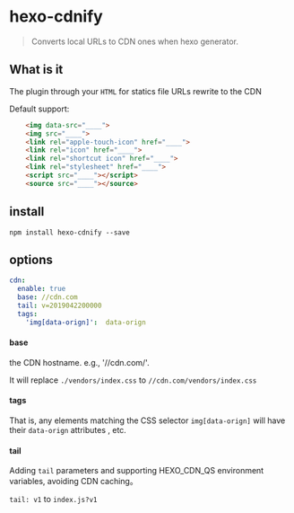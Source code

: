 # hexo-cdnify

> Converts local URLs to CDN ones when hexo generator.

## What is it

The plugin through your `HTML` for statics file URLs rewrite to the CDN

Default support:

```html
    <img data-src="____">
    <img src="____">
    <link rel="apple-touch-icon" href="____">
    <link rel="icon" href="____">
    <link rel="shortcut icon" href="____">
    <link rel="stylesheet" href="____">
    <script src="____"></script>
    <source src="____"></source>
```

## install

`npm install hexo-cdnify --save`

## options

```yaml
cdn:
  enable: true
  base: //cdn.com
  tail: v=2019042200000
  tags:
    'img[data-orign]':  data-orign
```

#### base 

the CDN hostname. e.g., '//cdn.com/'.

It will replace `./vendors/index.css` to `//cdn.com/vendors/index.css`

#### tags

That is, any elements matching the CSS selector `img[data-orign]` will have their `data-orign` attributes , etc.

#### tail

Adding `tail` parameters and supporting HEXO_CDN_QS environment variables, avoiding CDN caching。

`tail: v1` to `index.js?v1`